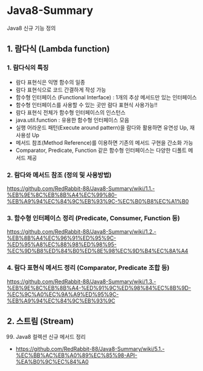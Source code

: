 # Java8-Summary
Java8 신규 기능 정의

## 1. 람다식 (Lambda function)

### 1. 람다식의 특징

* 람다 표현식은 익명 함수의 일종
* 람다 표현식으로 코드 간결하게 작성 가능
* 함수형 인터페이스 (Functional Interface) : 1개의 추상 메서드만 있는 인터페이스
* 함수형 인터페이스를 사용할 수 있는 곳만 람다 표현식 사용가능!!
* 람다 표현식 전체가 함수형 인터페이스의 인스턴스
* java.util.function : 유용한 함수형 인터페이스 모음
* 실행 어라운드 패턴(Execute around pattern)을 람다와 활용하면 유연성 Up, 재사용성 Up
* 메서드 참조(Method Reference)를 이용하면 기존의 메서드 구현을 간소화 가능
* Comparator, Predicate, Function 같은 함수형 인터페이스는 다양한 디폴트 메서드 제공

### 2. 람다와 메서드 참조 (정의 및 사용방법)
https://github.com/RedRabbit-88/Java8-Summary/wiki/1.1.-%EB%9E%8C%EB%8B%A4%EC%99%80-%EB%A9%94%EC%84%9C%EB%93%9C-%EC%B0%B8%EC%A1%B0

### 3. 함수형 인터페이스 정리 (Predicate, Consumer, Function 등)
https://github.com/RedRabbit-88/Java8-Summary/wiki/1.2.-%EB%8B%A4%EC%96%91%ED%95%9C-%ED%95%A8%EC%88%98%ED%98%95-%EC%9D%B8%ED%84%B0%ED%8E%98%EC%9D%B4%EC%8A%A4

### 4. 람다 표현식 메서드 정리 (Comparator, Predicate 조합 등)
https://github.com/RedRabbit-88/Java8-Summary/wiki/1.3.-%EB%9E%8C%EB%8B%A4-%ED%91%9C%ED%98%84%EC%8B%9D-%EC%9C%A0%EC%9A%A9%ED%95%9C-%EB%A9%94%EC%84%9C%EB%93%9C

## 2. 스트림 (Stream)

99. Java8 컬렉션 신규 메서드 정리
* https://github.com/RedRabbit-88/Java8-Summary/wiki/5.1.-%EC%BB%AC%EB%A0%89%EC%85%98-API-%EA%B0%9C%EC%84%A0
